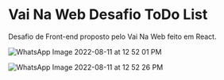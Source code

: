 
# Vai Na Web Desafio ToDo List

Desafio de Front-end proposto pelo Vai Na Web feito em React.

![WhatsApp Image 2022-08-11 at 12 52 01 PM](https://user-images.githubusercontent.com/98714001/184178478-7cd9d756-e0fe-485b-bd33-33bdd8b16c73.jpeg)



![WhatsApp Image 2022-08-11 at 12 52 26 PM](https://user-images.githubusercontent.com/98714001/184178445-ce5863ca-1db3-41cf-a35d-16ab42050962.jpeg)
